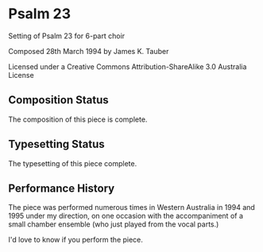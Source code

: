 Psalm 23
========

Setting of Psalm 23 for 6-part choir

Composed 28th March 1994 by James K. Tauber

Licensed under a Creative Commons Attribution-ShareAlike 3.0 Australia License


Composition Status
------------------

The composition of this piece is complete.


Typesetting Status
------------------

The typesetting of this piece complete.


Performance History
-------------------

The piece was performed numerous times in Western Australia in 1994 and 1995
under my direction, on one occasion with the accompaniment of a small chamber
ensemble (who just played from the vocal parts.)

I'd love to know if you perform the piece.
